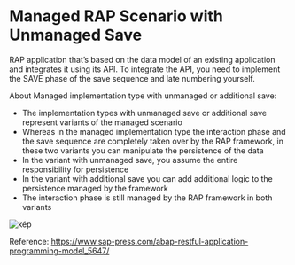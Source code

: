 # Managed RAP Scenario with Unmanaged Save

RAP application that’s based on the data model of an existing application and integrates it using its API. To integrate the API, you need to implement the SAVE phase of the save sequence and late numbering yourself.

About Managed implementation type with unmanaged or additional save:

- The implementation types with unmanaged save or additional save represent variants of the managed scenario
- Whereas in the managed implementation type the interaction phase and the save sequence are completely taken over by the RAP framework, in these two variants you can manipulate the persistence of the data
- In the variant with unmanaged save, you assume the entire responsibility for persistence
- In the variant with additional save you can add additional logic to the persistence managed by the framework
- The interaction phase is still managed by the RAP framework in both variants

![kép](https://github.com/attilaberencsi/abaprapunmanagedsave/assets/20442467/36bea428-216c-48a7-9ac0-0dc71ec4bb22)

Reference: https://www.sap-press.com/abap-restful-application-programming-model_5647/
